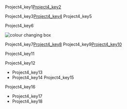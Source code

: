 Project4_key1[Project4_key2](https://drive.google.com/file/d/1Pew8tgx-u7r5CqQo4WE81wZSZyMxsCcB/view?usp=sharing)


Project4_key3[Project4_key4](https://www.w3schools.com/code/tryit.asp?filename=GRQZT8140PE2)
Project4_key5

Project4_key6


![colour changing box](https://lh6.googleusercontent.com/oUrqEdVECO2atFjeYETZhtMJ0KOZUD-vDLkjv13ujVJWJePawDDWpgr42qrlUqmSd-vqA8WvOEw3cgJIAOmjxhboowhvG069CL2hF8M)

Project4_key7[Project4_key8](https://github.com/vknayak/JS-projects/blob/main/Project4/index.html)
Project4_key9[Project4_key10](https://github.com/vknayak/JS-projects/blob/main/Project4/script.js)


Project4_key11


Project4_key12
- Project4_key13
- Project4_key14
Project4_key15



Project4_key16

 
- Project4_key17
- Project4_key18
